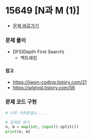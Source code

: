 # 15649 [N과 M (1)] 
- [문제 바로가기](https://www.acmicpc.net/problem/15649)

### 문제 풀이
- DFS(Depth First Search)
    - 백트래킹

#### 참고
- https://jiwon-coding.tistory.com/21<br/>
- https://wlstyql.tistory.com/56

### 문제 코드 구현
```python
# 너무 어려운뎁쇼....

# 입력값 받기
n, m = map(int, input().split())
print(n, m)

```
